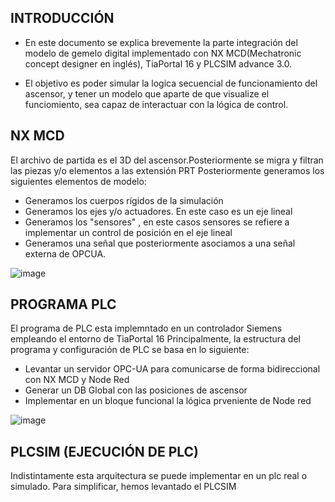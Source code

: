 ## INTRODUCCIÓN

* En este documento se explica brevemente la parte integración del modelo de gemelo digital implementado con NX MCD(Mechatronic concept designer en inglés), TiaPortal 16
y PLCSIM advance 3.0.

* El objetivo es poder simular la logica secuencial de funcionamiento del ascensor, y tener un modelo que aparte de que visualize el funciomiento, sea capaz de
interactuar con la lógica de control.

## NX MCD

El archivo de partida es el 3D del ascensor.Posteriormente se migra y filtran las piezas y/o elementos a las extensión PRT
Posteriormente generamos los siguientes elementos de modelo:
* Generamos los cuerpos rígidos de la simulación
* Generamos los ejes y/o actuadores. En este caso es un eje lineal
* Generamos los "sensores" , en este casos sensores se refiere a implementar un control de posición en el eje lineal
* Generamos una señal que posteriormente asociamos a una señal externa de OPCUA.


![image](https://user-images.githubusercontent.com/96112529/146219522-6a8f3eb0-67e5-41e1-a028-d45cfeec1626.png)


## PROGRAMA PLC

El programa de PLC esta implemntado en un controlador Siemens empleando el entorno de TiaPortal 16
Principalmente, la estructura del programa y configuración de PLC se basa en lo siguiente:

* Levantar un servidor OPC-UA para comunicarse de forma bidireccional con NX MCD y Node Red
* Generar un DB Global con las posiciones de ascensor
* Implementar en un bloque funcional la lógica prveniente de Node red

![image](https://user-images.githubusercontent.com/96112529/146224464-3df1784b-cabb-4355-8479-15b8743608fa.png)

 
## PLCSIM (EJECUCIÓN DE PLC)

Indistintamente esta arquitectura se puede implementar en un plc real o simulado. Para simplificar, hemos levantado el PLCSIM 

